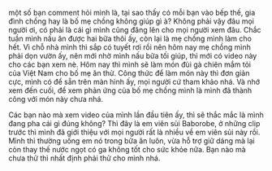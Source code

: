 một số bạn comment hỏi mình là, tại sao thấy có mỗi bạn vào bếp thế, gia đình chồng hay là bố mẹ chồng không giúp gì à? Không phải vậy đâu mọi người ơi, có phải là cái gì mình cũng đăng lên cho mọi người xem đâu. Chắc tuần mình nấu ăn được hai bữa thôi ấy, còn lại là mẹ chồng mình làm cho hết. Vì chỗ nhà mình thì sắp có tuyết rơi rồi nên hôm nay mẹ chồng mình phải dọn vườn ấy, nên mới nhờ mình nấu bữa tối giúp, thì mới có video này cho các bạn xem nè. Hôm nay thì mình sẽ làm món đùi gà chiên mắm tỏi của Việt Nam cho bố mẹ ăn thử. Công thức để làm món này thì đơn giản cực, mình có để sẵn trên màn hình ấy, mọi người cứ tham khảo nhá. Và nhớ xem đến cuối, để xem phản ứng của bố mẹ chồng mình là mình đã thành công với món này chưa nhá. 

Các bạn nào mà xem video của mình lần đầu tiên ấy, thì sẽ thắc mắc là mình đang pha cái gì đúng không? Thì đây là em viên sủi Baborobe, ở những clip trước thì mình đã giới thiệu với mọi người rất là nhiều về em viên sủi này rồi. Mình thì thường uống em nó trong bữa ăn luôn, vừa hỗ trợ giữ dáng mà lại còn thay thế nước ngọt có ga không tốt cho sức khỏe nữa. Bạn nào mà chưa thử thì nhất định phải thử cho mình nhá.